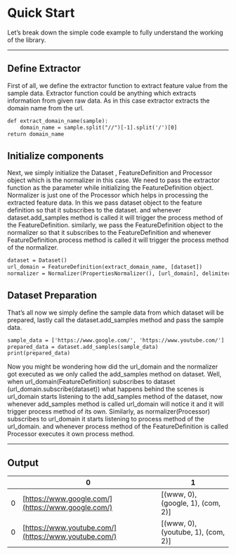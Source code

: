 # Quick Start

Let’s break down the simple code example to fully understand the working of the library.

---

## Define Extractor

First of all, we define the extractor function to extract feature value from the sample data.
Extractor function could be anything which extracts information from given raw data.
As in this case extractor extracts the domain name from the url.

```default
def extract_domain_name(sample):
    domain_name = sample.split("//")[-1].split('/')[0]
return domain_name
```

## Initialize components

Next, we simply initialize the Dataset , FeatureDefinition and Processor object which is the normalizer in this case.
We need to pass the extractor function as the parameter while initializing the FeatureDefinition object.
Normalizer is just one of the Processor which helps in processing the extracted feature data. 
In this we pass dataset object to the feature definition so that it subscribes to the dataset. and whenever dataset.add_samples
method is called it will trigger the process method of the FeatureDefinition.
similarly, we pass the FeatureDefinition object to the normalizer so that it subscribes to the FeatureDefinition and whenever
FeatureDefinition.process method is called it will trigger the process method of the normalizer.

```default
dataset = Dataset()
url_domain = FeatureDefinition(extract_domain_name, [dataset])
normalizer = Normalizer(PropertiesNormalizer(), [url_domain], delimiter = {'delimiter': ["."]})
``` 

## Dataset Preparation

That’s all now we simply define the sample data from which dataset will be prepared,
lastly call the dataset.add_samples method and pass the sample data.

```default
sample_data = ['https://www.google.com/', 'https://www.youtube.com/']
prepared_data = dataset.add_samples(sample_data)
print(prepared_data)
```

Now you might be wondering how did the url_domain and the normalizer got executed as we only called the add_samples method
on dataset. Well, when url_domain(FeatureDefinition) subscribes to dataset (url_domain.subscribe(dataset))
what happens behind the scenes is url_domain starts listening to the add_samples method of the dataset,
now whenever add_samples method is called url_domain will notice it and it will trigger process method of its own.
Similarly, as normalizer(Processor) subscribes to url_domain it starts listening to process method of the url_domain.
and whenever process method of the FeatureDefinition is called Processor executes it own process method.

---

## Output

|    | 0                                                    | 1                                  |
|----|------------------------------------------------------|------------------------------------|
|  0 | [https://www.google.com/](https://www.google.com/)   | [(www, 0), (google, 1), (com, 2)]  |
|  0 | [https://www.youtube.com/](https://www.youtube.com/) | [(www, 0), (youtube, 1), (com, 2)] |